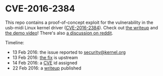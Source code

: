 CVE-2016-2384
=============

This repo contains a proof-of-concept exploit for the vulnerability in the usb-midi Linux kernel driver ([CVE-2016-2384](https://cve.mitre.org/cgi-bin/cvename.cgi?name=CVE-2016-2384)).
Check out [the writeup](https://xairy.github.io/blog/2016/cve-2016-2384) and [the demo video](https://www.youtube.com/watch?v=lfl1NJn1nvo)!
There's also [a discussion on reddit](https://www.reddit.com/r/linux/comments/46xpzo/cve20162384_arbitrary_code_execution_due_to_a/).

Timeline:

* 13 Feb 2016: the issue reported to security@kernel.org
* 13 Feb 2016: [the fix](https://git.kernel.org/cgit/linux/kernel/git/torvalds/linux.git/commit/?id=07d86ca93db7e5cdf4743564d98292042ec21af7) is upstream
* 14 Feb 2016: a [CVE](https://cve.mitre.org/cgi-bin/cvename.cgi?name=CVE-2016-2384) id assigned
* 22 Feb 2016: a [writeup](https://xairy.github.io/blog/2016/cve-2016-2384) published
